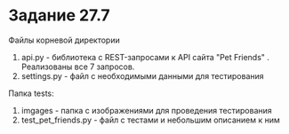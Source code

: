 # Задание 27.7

Файлы корневой директории

1. api.py - библиотека с REST-запросами к API сайта "Pet Friends" . Реализованы все 7 запросов.
2. settings.py - файл с необходимыми данными для тестирования 

Папка tests:
1. imgages - папка с изображениями для проведения тестирования
2. test_pet_friends.py - файл с тестами и небольшим описанием к ним
